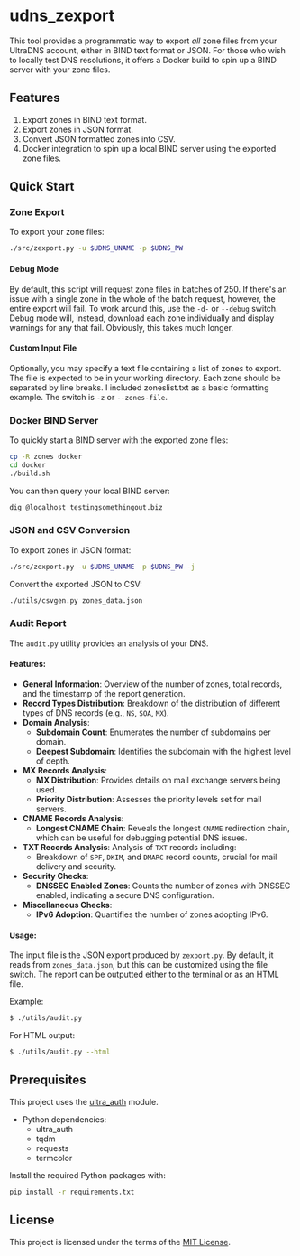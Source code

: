 # udns_zexport

This tool provides a programmatic way to export _all_ zone files from your UltraDNS account, either in BIND text format or JSON. For those who wish to locally test DNS resolutions, it offers a Docker build to spin up a BIND server with your zone files.

## Features

1. Export zones in BIND text format.
2. Export zones in JSON format.
3. Convert JSON formatted zones into CSV.
4. Docker integration to spin up a local BIND server using the exported zone files.

## Quick Start

### Zone Export

To export your zone files:

```bash
./src/zexport.py -u $UDNS_UNAME -p $UDNS_PW
```

#### Debug Mode

By default, this script will request zone files in batches of 250. If there's an issue with a single zone in the whole of the batch request, however, the entire export will fail. To work around this, use the `-d-` or `--debug` switch. Debug mode will, instead, download each zone individually and display warnings for any that fail. Obviously, this takes much longer.

#### Custom Input File

Optionally, you may specify a text file containing a list of zones to export. The file is expected to be in your working directory. Each zone should be separated by line breaks. I included zoneslist.txt as a basic formatting example. The switch is `-z` or `--zones-file`.

### Docker BIND Server

To quickly start a BIND server with the exported zone files:

```bash
cp -R zones docker
cd docker
./build.sh
```

You can then query your local BIND server:

```bash
dig @localhost testingsomethingout.biz
```

### JSON and CSV Conversion

To export zones in JSON format:

```bash
./src/zexport.py -u $UDNS_UNAME -p $UDNS_PW -j
```

Convert the exported JSON to CSV:

```bash
./utils/csvgen.py zones_data.json
```

### Audit Report

The `audit.py` utility provides an analysis of your DNS.

#### Features:
- **General Information**: Overview of the number of zones, total records, and the timestamp of the report generation.
- **Record Types Distribution**: Breakdown of the distribution of different types of DNS records (e.g., `NS`, `SOA`, `MX`).
- **Domain Analysis**:
  - **Subdomain Count**: Enumerates the number of subdomains per domain.
  - **Deepest Subdomain**: Identifies the subdomain with the highest level of depth.
- **MX Records Analysis**:
  - **MX Distribution**: Provides details on mail exchange servers being used.
  - **Priority Distribution**: Assesses the priority levels set for mail servers.
- **CNAME Records Analysis**:
  - **Longest CNAME Chain**: Reveals the longest `CNAME` redirection chain, which can be useful for debugging potential DNS issues.
- **TXT Records Analysis**: Analysis of `TXT` records including:
  - Breakdown of `SPF`, `DKIM`, and `DMARC` record counts, crucial for mail delivery and security.
- **Security Checks**:
  - **DNSSEC Enabled Zones**: Counts the number of zones with DNSSEC enabled, indicating a secure DNS configuration.
- **Miscellaneous Checks**:
  - **IPv6 Adoption**: Quantifies the number of zones adopting IPv6.

#### Usage:
The input file is the JSON export produced by `zexport.py`. By default, it reads from `zones_data.json`, but this can be customized using the file switch. The report can be outputted either to the terminal or as an HTML file.

Example:
```bash
$ ./utils/audit.py
```

For HTML output:
```bash
$ ./utils/audit.py --html
```

## Prerequisites

This project uses the [ultra_auth](https://github.com/sbarbett/ultra_auth) module.

- Python dependencies: 
    * ultra_auth
    * tqdm
    * requests
    * termcolor

Install the required Python packages with:

```bash
pip install -r requirements.txt
```

## License

This project is licensed under the terms of the [MIT License](LICENSE.md).
